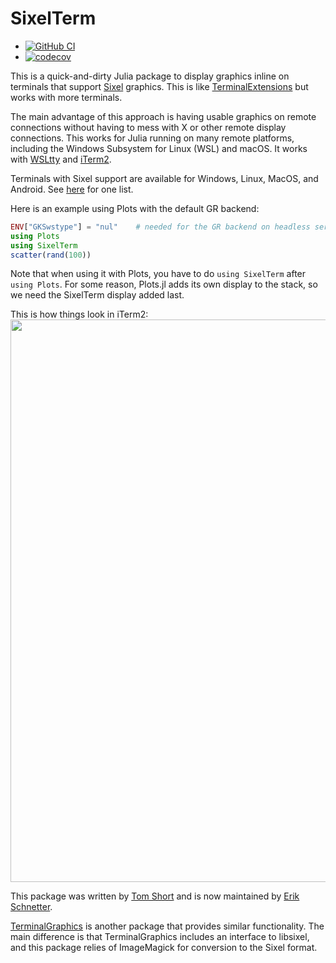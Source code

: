 # SixelTerm

* [![GitHub
  CI](https://github.com/eschnett/SixelTerm.jl/workflows/CI/badge.svg)](https://github.com/eschnett/SixelTerm.jl/actions)
* [![codecov](https://codecov.io/gh/eschnett/SixelTerm.jl/branch/master/graph/badge.svg?token=6JBYLRAD2X)](https://codecov.io/gh/eschnett/SixelTerm.jl)

This is a quick-and-dirty Julia package to display graphics inline on 
terminals that support [Sixel](https://en.wikipedia.org/wiki/Sixel) graphics. 
This is like [TerminalExtensions](https://github.com/Keno/TerminalExtensions.jl)
but works with more terminals.

The main advantage of this approach is having usable graphics on remote 
connections without having to mess with X or other remote display
connections. This works for Julia running on many remote platforms, 
including the Windows Subsystem for Linux (WSL) and macOS. It works with
[WSLtty](https://github.com/mintty/wsltty) and [iTerm2](https://iterm2.com).

Terminals with Sixel support are available for Windows, Linux, MacOS, and Android. 
See [here](https://github.com/saitoha/libsixel/blob/master/README.md#terminal-requirements)
for one list.

Here is an example using Plots with the default GR backend:

```julia
ENV["GKSwstype"] = "nul"    # needed for the GR backend on headless servers
using Plots
using SixelTerm
scatter(rand(100))
```
Note that when using it with Plots, you have to do `using SixelTerm` after `using Plots`.
For some reason, Plots.jl adds its own display to the stack, so we need the SixelTerm
display added last.

This is how things look in iTerm2:
<img src="https://raw.githubusercontent.com/eschnett/SixelTerm.jl/master/demo.png" width=900px></img>

This package was written by [Tom Short](https://github.com/tshort) and
is now maintained by [Erik Schnetter](https://github.com/eschnett).

[TerminalGraphics](https://github.com/m-j-w/TerminalGraphics.jl) is another package that
provides similar functionality. The main difference is that TerminalGraphics includes an
interface to libsixel, and this package relies of ImageMagick for conversion to the Sixel
format.
